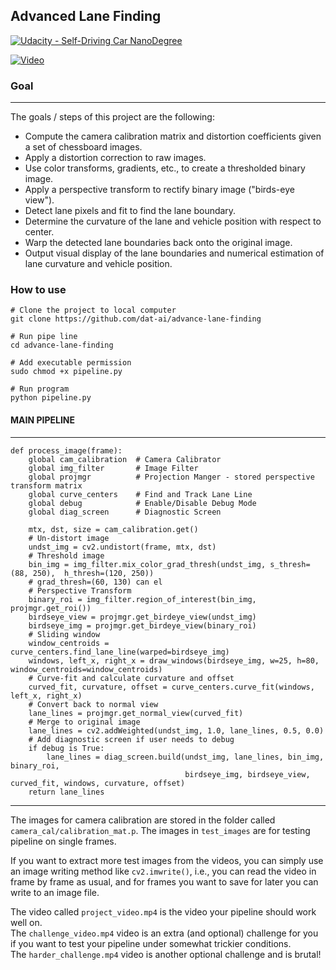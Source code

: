 ## Advanced Lane Finding
[![Udacity - Self-Driving Car NanoDegree](https://s3.amazonaws.com/udacity-sdc/github/shield-carnd.svg)](http://www.udacity.com/drive)

[![Video](https://raw.githubusercontent.com/dat-ai/advance-lane-finding/master/docs/gif.gif)](https://www.youtube.com/watch?v=blezjtz1lWU)


### Goal
--------
The goals / steps of this project are the following:

* Compute the camera calibration matrix and distortion coefficients given a set of chessboard images.
* Apply a distortion correction to raw images.
* Use color transforms, gradients, etc., to create a thresholded binary image.
* Apply a perspective transform to rectify binary image ("birds-eye view").
* Detect lane pixels and fit to find the lane boundary.
* Determine the curvature of the lane and vehicle position with respect to center.
* Warp the detected lane boundaries back onto the original image.
* Output visual display of the lane boundaries and numerical estimation of lane curvature and vehicle position.

### How to use
```shell
# Clone the project to local computer
git clone https://github.com/dat-ai/advance-lane-finding
```

```shell
# Run pipe line
cd advance-lane-finding

# Add executable permission
sudo chmod +x pipeline.py

# Run program
python pipeline.py
```

#### MAIN PIPELINE
------------------
```shell
def process_image(frame):
    global cam_calibration  # Camera Calibrator
    global img_filter       # Image Filter
    global projmgr          # Projection Manger - stored perspective transform matrix
    global curve_centers    # Find and Track Lane Line
    global debug            # Enable/Disable Debug Mode
    global diag_screen      # Diagnostic Screen

    mtx, dst, size = cam_calibration.get()
    # Un-distort image
    undst_img = cv2.undistort(frame, mtx, dst)
    # Threshold image
    bin_img = img_filter.mix_color_grad_thresh(undst_img, s_thresh=(88, 250),  h_thresh=(120, 250))
    # grad_thresh=(60, 130) can el
    # Perspective Transform
    binary_roi = img_filter.region_of_interest(bin_img, projmgr.get_roi())
    birdseye_view = projmgr.get_birdeye_view(undst_img)
    birdseye_img = projmgr.get_birdeye_view(binary_roi)
    # Sliding window
    window_centroids = curve_centers.find_lane_line(warped=birdseye_img)
    windows, left_x, right_x = draw_windows(birdseye_img, w=25, h=80, window_centroids=window_centroids)
    # Curve-fit and calculate curvature and offset
    curved_fit, curvature, offset = curve_centers.curve_fit(windows, left_x, right_x)
    # Convert back to normal view
    lane_lines = projmgr.get_normal_view(curved_fit)
    # Merge to original image
    lane_lines = cv2.addWeighted(undst_img, 1.0, lane_lines, 0.5, 0.0)
    # Add diagnostic screen if user needs to debug
    if debug is True:
        lane_lines = diag_screen.build(undst_img, lane_lines, bin_img, binary_roi,
                                       birdseye_img, birdseye_view, curved_fit, windows, curvature, offset)
    return lane_lines
```

---


The images for camera calibration are stored in the folder called `camera_cal/calibration_mat.p`. The images in `test_images` are for testing pipeline on single frames.  

If you want to extract more test images from the videos, you can simply use an image writing method like `cv2.imwrite()`, i.e., you can read the video in frame by frame as usual, and for frames you want to save for later you can write to an image file.  

The video called `project_video.mp4` is the video your pipeline should work well on.  
The `challenge_video.mp4` video is an extra (and optional) challenge for you if you want to test your pipeline under somewhat trickier conditions.  
The `harder_challenge.mp4` video is another optional challenge and is brutal!

